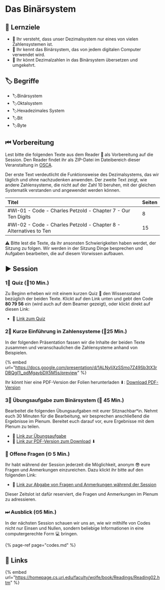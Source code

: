 # Das Binärsystem

## 🎯 Lernziele

* 🎯 Ihr versteht, dass unser Dezimalsystem nur eines von vielen Zahlensystemen ist.
* 🎯 Ihr kennt das Binärsystem, das von jedem digitalen Computer verwendet wird.
* 🎯 Ihr könnt Dezimalzahlen in das Binärsystem übersetzen und umgekehrt.

## 🏷 Begriffe

* 🏷Binärsystem
* 🏷Oktalsystem
* 🏷Hexadezimales System
* 🏷Bit
* 🏷Byte

## ⏮ Vorbereitung

Lest bitte die folgenden Texte aus dem Reader 📑 als Vorbereitung auf die Session. Den Reader findet ihr als ZIP-Datei im Dateibereich dieser Veranstaltung in [OSCA](http://osca.hs-osnabrueck.de/). 

Der erste Text verdeutlicht die Funktionsweise des Dezimalsystems, das wir täglich und ohne nachzudenken anwenden. Der zweite Text zeigt, wie andere Zahlensysteme, die nicht auf der Zahl 10 beruhen, mit der gleichen Systematik verstanden und angewendet werden können.

| Titel | Seiten |
| :--- | :--- |
| \#WI-01 - Code - Charles Petzold - Chapter 7 - Our Ten Digits | 8 |
| \#WI-02 - Code - Charles Petzold - Chapter 8 - Alternatives to Ten | 15 |

⚠ Bitte lest die Texte, da ihr ansonsten Schwierigkeiten haben werdet, der Sitzung zu folgen. Wir werden in der Sitzung Dinge besprechen und Aufgaben bearbeiten, die auf diesem Vorwissen aufbauen.

## ▶ Session

### 1⃣ Quiz \(⏲10 Min.\)

Zu Beginn erheben wir mit einem kurzen Quiz 🥇 den Wissensstand bezüglich der beiden Texte. Klickt auf den Link unten und gebt den Code **80 79 56** ein \(wird auch auf dem Beamer gezeigt\), oder klickt direkt auf diesen Link:

* 🔗 [Link zum Quiz](https://www.menti.com/46e07b4c)

### 2⃣ Kurze Einführung in Zahlensysteme \(⏲25 Min.\)

In der folgenden Präsentation fassen wir die Inhalte der beiden Texte zusammen und veranschaulichen die Zahlensysteme anhand von Beispielen.

{% embed url="https://docs.google.com/presentation/d/1ALNyIiXzSSmo7Z49Sb3tX3rDBQgl1\_pdMgaybDX5M5s/preview" %}

Ihr könnt hier eine PDF-Version der Folien herunterladen ⬇: [Download PDF-Version](https://docs.google.com/presentation/d/1ALNyIiXzSSmo7Z49Sb3tX3rDBQgl1_pdMgaybDX5M5s/export/pdf)

### 3⃣ Übungsaufgabe zum Binärsystem \(⏲ 45 Min.\)

Bearbeitet die folgenden Übungsaufgaben mit eurer Sitznachbar\*in. Nehmt euch 30 Minuten für die Bearbeitung, wir besprechen anschließend die Ergebnisse im Plenum. Bereitet euch darauf vor, eure Ergebnisse mit dem Plenum zu teilen.

* 🔗 [Link zur Übungsaufgabe](https://docs.google.com/document/d/1l2yRK89clXZzlKYxi0OnWMUhKIKyba5vwBQUk1Ltxv8/preview)
* 🔗 [Link zur PDF-Version zum Download](https://docs.google.com/document/d/1l2yRK89clXZzlKYxi0OnWMUhKIKyba5vwBQUk1Ltxv8/export?format=pdf) ⬇ 

### 🔁 Offene Fragen \(⏲ 5 Min.\)

Ihr habt während der Session jederzeit die Möglichkeit, anonym 😎 eure Fragen und Anmerkungen einzureichen. Dazu klickt ihr bitte auf den folgenden Link:

* 🔗 [Link zur Abgabe von Fragen und Anmerkungen während der Session](https://www.menti.com/5c40972b)

Dieser Zeitslot ist dafür reserviert, die Fragen und Anmerkungen im Plenum zu adressieren.

### ⏭ Ausblick \(⏲5 Min.\)

In der nächsten Session schauen wir uns an, wie wir mithilfe von Codes nicht nur Einsen und Nullen, sondern beliebige Informationen in eine computergerechte Form 💻 bringen.

{% page-ref page="codes.md" %}

## 🔗 Links

{% embed url="https://homepage.cs.uri.edu/faculty/wolfe/book/Readings/Reading02.htm" %}


